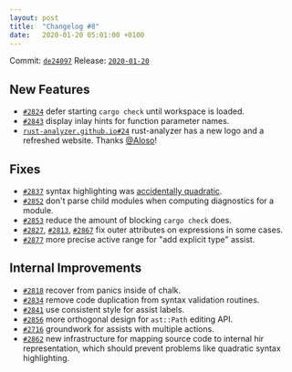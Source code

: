 ```yaml
---
layout: post
title:  "Changelog #8"
date:   2020-01-20 05:01:00 +0100
---
```


Commit: [`de24097`](https://github.com/rust-analyzer/rust-analyzer/commit/de2409702ba639f06cf340f5e3f3b7e671021d1b)
Release: [`2020-01-20`](https://github.com/rust-analyzer/rust-analyzer/releases/tag/2020-01-20)


## New Features

* [`#2824`](https://github.com/rust-analyzer/rust-analyzer/pull/2824) defer starting `cargo check` until workspace is loaded.
* [`#2843`](https://github.com/rust-analyzer/rust-analyzer/pull/2843) display inlay hints for function parameter names.
* [`rust-analyzer.github.io#24`](https://github.com/rust-analyzer/rust-analyzer.github.io/pull/24) rust-analyzer has a new logo and a refreshed website.
  Thanks [@Aloso](https://github.com/Aloso)!


## Fixes

* [`#2837`](https://github.com/rust-analyzer/rust-analyzer/pull/2837) syntax highlighting was [accidentally quadratic](https://accidentallyquadratic.tumblr.com/).
* [`#2852`](https://github.com/rust-analyzer/rust-analyzer/pull/2852) don't parse child modules when computing diagnostics for a module.
* [`#2853`](https://github.com/rust-analyzer/rust-analyzer/pull/2853) reduce the amount of blocking `cargo check` does.
* [`#2827`](https://github.com/rust-analyzer/rust-analyzer/pull/2827), [`#2813`](https://github.com/rust-analyzer/rust-analyzer/pull/2813), [`#2867`](https://github.com/rust-analyzer/rust-analyzer/pull/2867) fix outer attributes on expressions in some cases.
* [`#2877`](https://github.com/rust-analyzer/rust-analyzer/pull/2877) more precise active range for "add explicit type" assist.


## Internal Improvements

* [`#2818`](https://github.com/rust-analyzer/rust-analyzer/pull/2818) recover from panics inside of chalk.
* [`#2834`](https://github.com/rust-analyzer/rust-analyzer/pull/2834) remove code duplication from syntax validation routines.
* [`#2841`](https://github.com/rust-analyzer/rust-analyzer/pull/2841) use consistent style for assist labels.
* [`#2856`](https://github.com/rust-analyzer/rust-analyzer/pull/2856) more orthogonal design for `ast::Path` editing API.
* [`#2716`](https://github.com/rust-analyzer/rust-analyzer/pull/2716) groundwork for assists with multiple actions.
* [`#2862`](https://github.com/rust-analyzer/rust-analyzer/pull/2862) new infrastructure for mapping source code to internal hir representation, which should prevent problems like quadratic syntax highlighting.

